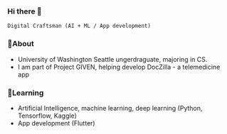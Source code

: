 ### Hi there 👋

`Digital Craftsman (AI + ML / App development)`

### 🌱About
- University of Washington Seattle ungerdraguate, majoring in CS.
- I am part of Project GIVEN, helping develop DocZilla - a telemedicine app

### 🔭Learning
- Artificial Intelligence, machine learning, deep learning (Python, Tensorflow, Kaggle)
- App development (Flutter)
<!--
**esther0402/esther0402** is a ✨ _special_ ✨ repository because its `README.md` (this file) appears on your GitHub profile.

Here are some ideas to get you started:

- 🔭 I’m currently working on ...
- 🌱 I’m currently learning ...
- 👯 I’m looking to collaborate on ...
- 🤔 I’m looking for help with ...
- 💬 Ask me about ...
- 📫 How to reach me: ...
- 😄 Pronouns: ...
- ⚡ Fun fact: ...
-->
